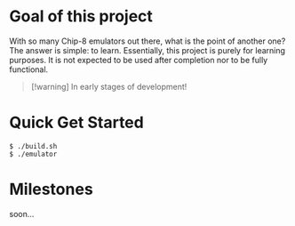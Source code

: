 # Goal of this project
With so many Chip-8 emulators out there, what is the point of another one? The answer is simple: to learn.
Essentially, this project is purely for learning purposes. It is not expected to be used after completion nor to be fully functional.

>[!warning] In early stages of development!

# Quick Get Started
```shell
$ ./build.sh
$ ./emulator
```

# Milestones
soon...
